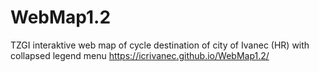 # WebMap1.2
TZGI interaktive web map of cycle destination of city of Ivanec (HR) with collapsed legend menu
https://icrivanec.github.io/WebMap1.2/
